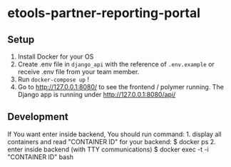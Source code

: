 # etools-partner-reporting-portal

## Setup
1. Install Docker for your OS
2. Create .env file in `django_api` with the reference of `.env.example` or receive .env file from your team member.
3. Run `docker-compose up` !
4. Go to http://127.0.0.1:8080/ to see the frontend / polymer running. The Django app is running under http://127.0.0.1:8080/api/

## Development
If You want enter inside backend, You should run command:
    1. display all containers and read "CONTAINER ID" for your backend:
        $ docker ps
    2. enter inside backend (with TTY communications)
        $ docker exec -t -i "CONTAINER ID" bash
